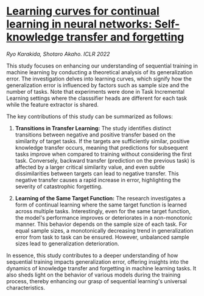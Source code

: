 # [Learning curves for continual learning in neural networks: Self-knowledge transfer and forgetting](https://openreview.net/forum?id=tFgdrQbbaa)

*Ryo Karakida, Shotaro Akaho.* *ICLR 2022*

This study focuses on enhancing our understanding of sequential training in machine learning by conducting a theoretical analysis of its generalization error. 
The investigation delves into learning curves, which signify how the generalization error is influenced by factors such as sample size and the number of tasks. 
Note that experiments were done in Task Incremental Learning settings where the classsifier heads are different for each task while the feature extractor is shared.

The key contributions of this study can be summarized as follows:

1. **Transitions in Transfer Learning:** The study identifies distinct transitions between negative and positive transfer based on the similarity of target tasks.
   If the targets are sufficiently similar, positive knowledge transfer occurs, meaning that predictions for subsequent tasks improve when compared to training without considering the first task.
   Conversely, backward transfer (prediction on the previous task) is affected by a larger critical similarity value, and even subtle dissimilarities between targets can lead to negative transfer.
   This negative transfer causes a rapid increase in error, highlighting the severity of catastrophic forgetting.

2. **Learning of the Same Target Function:** The research investigates a form of continual learning where the same target function is learned across multiple tasks.
   Interestingly, even for the same target function, the model's performance improves or deteriorates in a non-monotonic manner.
   This behavior depends on the sample size of each task. For equal sample sizes, a monotonically decreasing trend in generalization error from task to task can be ensured.
   However, unbalanced sample sizes lead to generalization deterioration.

In essence, this study contributes to a deeper understanding of how sequential training impacts generalization error,
offering insights into the dynamics of knowledge transfer and forgetting in machine learning tasks.
It also sheds light on the behavior of various models during the training process, thereby enhancing our grasp of sequential learning's universal characteristics.
